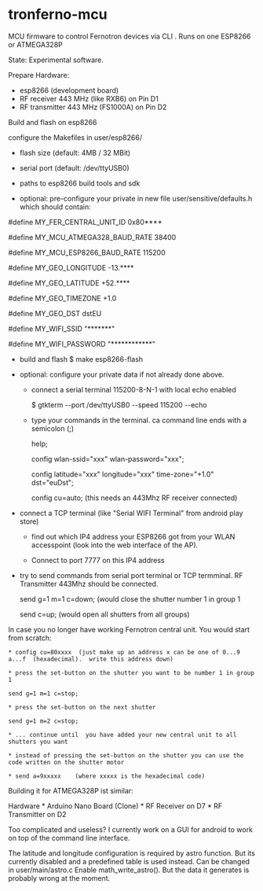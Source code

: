 # tronferno-mcu
MCU firmware to control Fernotron devices via CLI . Runs on one ESP8266 or ATMEGA328P 

State: Experimental software.

Prepare Hardware:
* esp8266 (development board)
* RF receiver 443 MHz (like RXB6) on Pin D1
* RF transmitter 443 MHz (FS1000A) on Pin D2


Build and flash on esp8266


configure the Makefiles in user/esp8266/
* flash size (default: 4MB / 32 MBit)
* serial port (default: /dev/ttyUSB0)
* paths to esp8266 build tools and sdk

* optional: pre-configure your private in new file user/sensitive/defaults.h which should contain:

#define MY_FER_CENTRAL_UNIT_ID 0x80****

#define MY_MCU_ATMEGA328_BAUD_RATE 38400

#define MY_MCU_ESP8266_BAUD_RATE 115200

#define MY_GEO_LONGITUDE -13.****

#define MY_GEO_LATITUDE +52.****

#define MY_GEO_TIMEZONE +1.0

#define MY_GEO_DST dstEU

#define MY_WIFI_SSID "*******"

#define MY_WIFI_PASSWORD "************"


* build and flash
  $ make esp8266-flash

* optional: configure your private data if not already done above. 
  * connect a serial terminal 115200-8-N-1 with local echo enabled
  
    $ gtkterm --port /dev/ttyUSB0 --speed 115200 --echo
    
  * type your commands in the terminal. ca command line ends with a semicolon (;)
  
      help;
      
      config wlan-ssid="xxx" wlan-password="xxx";
      
      config latitude="xxx" longitude="xxx" time-zone="+1.0" dst="euDst";
      
      config cu=auto;     (this needs an 443Mhz RF receiver connected)
      
* connect a TCP terminal (like "Serial WIFI Terminal" from android play store)

     * find out which IP4 address your ESP8266 got from your WLAN accesspoint (look into the web interface of the AP).
     
     * Connect to port 7777 on this IP4 address 
     


* try to send commands from serial port terminal or TCP termminal.  RF Transmitter 443Mhz should be connected.

     send g=1 m=1 c=down;    (would close the shutter number 1 in group 1
     
     send c=up;              (would open all shutters from all groups)
     
     
In case you no longer have working Fernotron central unit. You would start from scratch:
 
    * config cu=80xxxx  (just make up an address x can be one of 0...9 a...f  (hexadecimal).  write this address down)
    
    * press the set-button on the shutter you want to be number 1 in group 1
    
    send g=1 m=1 c=stop;
    
    * press the set-button on the next shutter
    
    send g=1 m=2 c=stop;
    
    * ... continue until  you have added your new central unit to all shutters you want
    
    * instead of pressing the set-button on the shutter you can use the code written on the shutter motor 
    
    * send a=9xxxxx    (where xxxxx is the hexadecimal code)
    
 Building it for ATMEGA328P ist similar:
 
  Hardware
    * Arduino Nano Board (Clone)
    * RF Receiver on D7
    * RF Transmitter on D2
    
    
   
   
 Too complicated and useless? I currently work on a GUI for android to work on top of the command line interface.
 
 The latitude and longitude configuration is required by astro function. But its currently disabled and a predefined table is used instead. Can be changed in user/main/astro.c  Enable math_write_astro(). But the data it generates is probably wrong at the moment.
 
 
 

